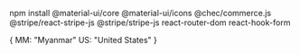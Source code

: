 npm install @material-ui/core @material-ui/icons @chec/commerce.js @stripe/react-stripe-js @stripe/stripe-js react-router-dom react-hook-form

{
  MM: "Myanmar"
  US: "United States"
}
